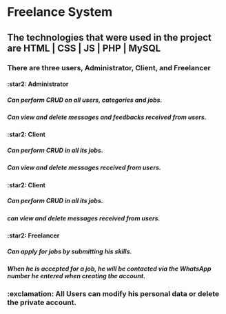 <h1>Freelance System</h1>
<h2>The technologies that were used in the project are HTML | CSS | JS | PHP | MySQL</h2>
<h3>There are three users, Administrator, Client, and Freelancer</h3>
<h4>:star2: Administrator</h4>
<h5>     Can perform CRUD on all users, categories and jobs.</h5>
<h5>     Can view and delete messages and feedbacks received from users.</h5>
<h4>:star2: Client</h4>
<h5>     Can perform CRUD in all its jobs.</h5>
<h5>     Can view and delete messages received from users.</h5>
<h4>:star2: Client</h4>
<h5>     Can perform CRUD in all its jobs.</h5>
<h5>     can view and delete messages received from users.</h5>
<h4>:star2: Freelancer</h4>
<h5>     Can apply for jobs by submitting his skills.</h5>
<h5>     When he is accepted for a job, he will be contacted via the WhatsApp number he entered when creating the account.</h5>
<h3>:exclamation: All Users can modify his personal data or delete the private account.</h4>
